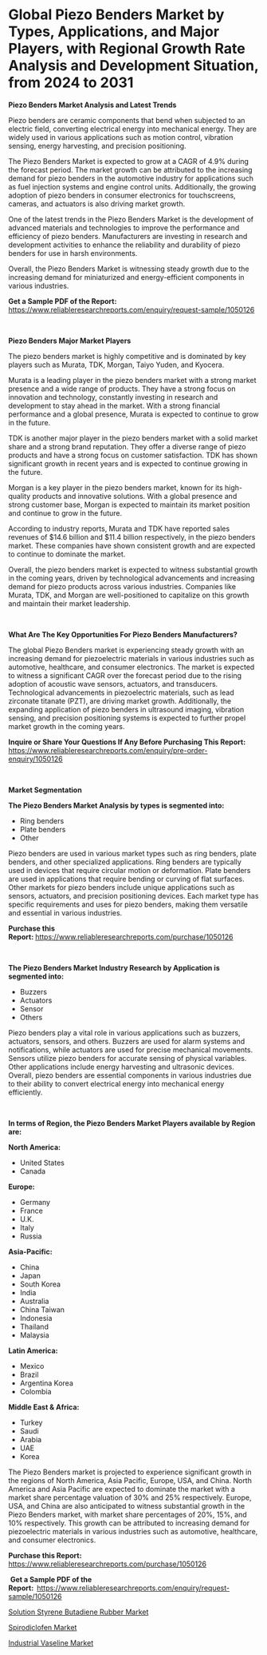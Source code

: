 <p><h1>Global Piezo Benders Market by Types, Applications, and Major Players, with Regional Growth Rate Analysis and Development Situation, from 2024 to 2031</h1></p><p><strong>Piezo Benders Market Analysis and Latest Trends</strong></p>
<p><p>Piezo benders are ceramic components that bend when subjected to an electric field, converting electrical energy into mechanical energy. They are widely used in various applications such as motion control, vibration sensing, energy harvesting, and precision positioning.</p><p>The Piezo Benders Market is expected to grow at a CAGR of 4.9% during the forecast period. The market growth can be attributed to the increasing demand for piezo benders in the automotive industry for applications such as fuel injection systems and engine control units. Additionally, the growing adoption of piezo benders in consumer electronics for touchscreens, cameras, and actuators is also driving market growth.</p><p>One of the latest trends in the Piezo Benders Market is the development of advanced materials and technologies to improve the performance and efficiency of piezo benders. Manufacturers are investing in research and development activities to enhance the reliability and durability of piezo benders for use in harsh environments.</p><p>Overall, the Piezo Benders Market is witnessing steady growth due to the increasing demand for miniaturized and energy-efficient components in various industries.</p></p>
<p><strong>Get a Sample PDF of the Report:&nbsp;</strong> <a href="https://www.reliableresearchreports.com/enquiry/request-sample/1050126">https://www.reliableresearchreports.com/enquiry/request-sample/1050126</a></p>
<p>&nbsp;</p>
<p><strong>Piezo Benders Major Market Players</strong></p>
<p><p>The piezo benders market is highly competitive and is dominated by key players such as Murata, TDK, Morgan, Taiyo Yuden, and Kyocera. </p><p>Murata is a leading player in the piezo benders market with a strong market presence and a wide range of products. They have a strong focus on innovation and technology, constantly investing in research and development to stay ahead in the market. With a strong financial performance and a global presence, Murata is expected to continue to grow in the future.</p><p>TDK is another major player in the piezo benders market with a solid market share and a strong brand reputation. They offer a diverse range of piezo products and have a strong focus on customer satisfaction. TDK has shown significant growth in recent years and is expected to continue growing in the future.</p><p>Morgan is a key player in the piezo benders market, known for its high-quality products and innovative solutions. With a global presence and strong customer base, Morgan is expected to maintain its market position and continue to grow in the future.</p><p>According to industry reports, Murata and TDK have reported sales revenues of $14.6 billion and $11.4 billion respectively, in the piezo benders market. These companies have shown consistent growth and are expected to continue to dominate the market.</p><p>Overall, the piezo benders market is expected to witness substantial growth in the coming years, driven by technological advancements and increasing demand for piezo products across various industries. Companies like Murata, TDK, and Morgan are well-positioned to capitalize on this growth and maintain their market leadership.</p></p>
<p>&nbsp;</p>
<p><strong>What Are The Key Opportunities For Piezo Benders Manufacturers?</strong></p>
<p><p>The global Piezo Benders market is experiencing steady growth with an increasing demand for piezoelectric materials in various industries such as automotive, healthcare, and consumer electronics. The market is expected to witness a significant CAGR over the forecast period due to the rising adoption of acoustic wave sensors, actuators, and transducers. Technological advancements in piezoelectric materials, such as lead zirconate titanate (PZT), are driving market growth. Additionally, the expanding application of piezo benders in ultrasound imaging, vibration sensing, and precision positioning systems is expected to further propel market growth in the coming years.</p></p>
<p><strong>Inquire or Share Your Questions If Any Before Purchasing This Report:</strong> <a href="https://www.reliableresearchreports.com/enquiry/pre-order-enquiry/1050126">https://www.reliableresearchreports.com/enquiry/pre-order-enquiry/1050126</a></p>
<p>&nbsp;</p>
<p><strong>Market Segmentation</strong></p>
<p><strong>The Piezo Benders Market Analysis by types is segmented into:</strong></p>
<p><ul><li>Ring benders</li><li>Plate benders</li><li>Other</li></ul></p>
<p><p>Piezo benders are used in various market types such as ring benders, plate benders, and other specialized applications. Ring benders are typically used in devices that require circular motion or deformation. Plate benders are used in applications that require bending or curving of flat surfaces. Other markets for piezo benders include unique applications such as sensors, actuators, and precision positioning devices. Each market type has specific requirements and uses for piezo benders, making them versatile and essential in various industries.</p></p>
<p><strong>Purchase this Report:&nbsp;</strong><a href="https://www.reliableresearchreports.com/purchase/1050126">https://www.reliableresearchreports.com/purchase/1050126</a></p>
<p>&nbsp;</p>
<p><strong>The Piezo Benders Market Industry Research by Application is segmented into:</strong></p>
<p><ul><li>Buzzers</li><li>Actuators</li><li>Sensor</li><li>Others</li></ul></p>
<p><p>Piezo benders play a vital role in various applications such as buzzers, actuators, sensors, and others. Buzzers are used for alarm systems and notifications, while actuators are used for precise mechanical movements. Sensors utilize piezo benders for accurate sensing of physical variables. Other applications include energy harvesting and ultrasonic devices. Overall, piezo benders are essential components in various industries due to their ability to convert electrical energy into mechanical energy efficiently.</p></p>
<p>&nbsp;</p>
<p><strong>In terms of Region, the Piezo Benders Market Players available by Region are:</strong></p>
<p>
    <p> <strong> North America: </strong>
        <ul>
            <li>United States</li>
            <li>Canada</li>
        </ul>
        </p> 
    <p> <strong> Europe: </strong>
        <ul>
            <li>Germany</li>
            <li>France</li>
            <li>U.K.</li>
            <li>Italy</li>
            <li>Russia</li>
        </ul>
        </p> 
    <p> <strong> Asia-Pacific: </strong>
        <ul>
            <li>China</li>
            <li>Japan</li>
            <li>South Korea</li>
            <li>India</li>
            <li>Australia</li>
            <li>China Taiwan</li>
            <li>Indonesia</li>
            <li>Thailand</li>
            <li>Malaysia</li>
        </ul>
        </p> 
    <p> <strong> Latin America: </strong>
        <ul>
            <li>Mexico</li>
            <li>Brazil</li>
            <li>Argentina Korea</li>
            <li>Colombia</li>
        </ul>
        </p> 
    <p> <strong> Middle East & Africa: </strong>
        <ul>
            <li>Turkey</li>
            <li>Saudi</li>
            <li>Arabia</li>
            <li>UAE</li>
            <li>Korea</li>
        </ul>
    </p>
    </p>
<p><p>The Piezo Benders market is projected to experience significant growth in the regions of North America, Asia Pacific, Europe, USA, and China. North America and Asia Pacific are expected to dominate the market with a market share percentage valuation of 30% and 25% respectively. Europe, USA, and China are also anticipated to witness substantial growth in the Piezo Benders market, with market share percentages of 20%, 15%, and 10% respectively. This growth can be attributed to increasing demand for piezoelectric materials in various industries such as automotive, healthcare, and consumer electronics.</p></p>
<p><strong>Purchase this Report: </strong><a href="https://www.reliableresearchreports.com/purchase/1050126">https://www.reliableresearchreports.com/purchase/1050126</a></p>
<p>&nbsp;<strong>Get a Sample PDF of the Report:&nbsp;&nbsp;</strong><a href="https://www.reliableresearchreports.com/enquiry/request-sample/1050126">https://www.reliableresearchreports.com/enquiry/request-sample/1050126</a></p>
<p><strong></strong></p>
<p><p><a href="https://cute-banjo-8ca.notion.site/Solution-Styrene-Butadiene-Rubber-Market-Research-Report-Provides-thorough-Industry-Overview-which--3320b0ee6e6049dfae7fe1b804d40a77">Solution Styrene Butadiene Rubber Market</a></p><p><a href="https://meowing-lemming-dd3.notion.site/Spirodiclofen-Market-Size-Global-Industry-Overview-Market-Segmentation-and-Forecast-2024-to-2031-1641230ecec341b6aa47f1837c44fe24">Spirodiclofen Market</a></p><p><a href="https://unruly-ladybug-44b.notion.site/Industrial-Vaseline-Market-Size-2024-2031-Global-Industrial-Analysis-Key-Geographical-Regions-Ma-ab08bfc78bc9497796e23bb3a2cd6990">Industrial Vaseline Market</a></p></p>